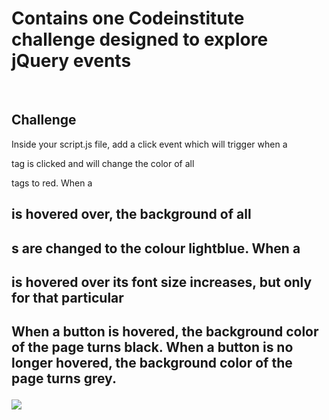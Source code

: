# Contains one Codeinstitute challenge designed to explore jQuery events

<br>

## Challenge

Inside your script.js file, add a click event which will trigger when a <p> tag is clicked and will change the color of all <p> tags to red.
When a <h2> is hovered over, the background of all <h2>s are changed to the colour lightblue.
When a <h2> is hovered over its font size increases, but only for that particular <h2>
When a button is hovered, the background color of the page turns black.
When a button is no longer hovered, the background color of the page turns grey.

![](https://s3-eu-west-1.amazonaws.com/codeinstitute/fullstack/05-interactive-front-end-development/jQueryevent.png "")